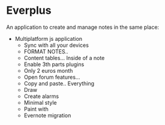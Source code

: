 Everplus
========

An application to create and manage notes in the same place:



- Multiplatform js application
    - Sync with all your devices
    - FORMAT NOTES..
    - Content tables... Inside of a note
    - Enable 3th parts plugins
    - Only 2 euros month
    - Open forum features...
    - Copy and paste.. Everything
    - Draw
    - Create alarms
    - Minimal style
    - Paint with
    - Evernote migration